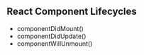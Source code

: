 ## React Component Lifecycles

- componentDidMount()
- componentDidUpdate()
- componentWillUnmount()
